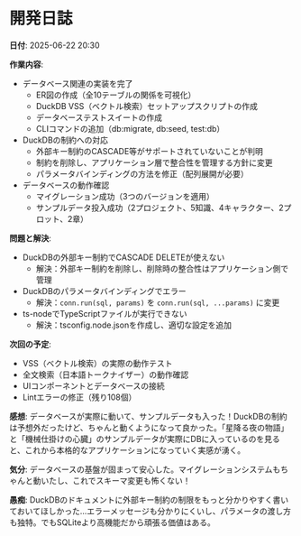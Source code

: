 # 開発日誌

**日付**: 2025-06-22 20:30

**作業内容**:
- データベース関連の実装を完了
  - ER図の作成（全10テーブルの関係を可視化）
  - DuckDB VSS（ベクトル検索）セットアップスクリプトの作成
  - データベーステストスイートの作成
  - CLIコマンドの追加（db:migrate, db:seed, test:db）
- DuckDBの制約への対応
  - 外部キー制約のCASCADE等がサポートされていないことが判明
  - 制約を削除し、アプリケーション層で整合性を管理する方針に変更
  - パラメータバインディングの方法を修正（配列展開が必要）
- データベースの動作確認
  - マイグレーション成功（3つのバージョンを適用）
  - サンプルデータ投入成功（2プロジェクト、5知識、4キャラクター、2プロット、2章）

**問題と解決**:
- DuckDBの外部キー制約でCASCADE DELETEが使えない
  - 解決：外部キー制約を削除し、削除時の整合性はアプリケーション側で管理
- DuckDBのパラメータバインディングでエラー
  - 解決：`conn.run(sql, params)` を `conn.run(sql, ...params)` に変更
- ts-nodeでTypeScriptファイルが実行できない
  - 解決：tsconfig.node.jsonを作成し、適切な設定を追加

**次回の予定**:
- VSS（ベクトル検索）の実際の動作テスト
- 全文検索（日本語トークナイザー）の動作確認
- UIコンポーネントとデータベースの接続
- Lintエラーの修正（残り108個）

**感想**: 
データベースが実際に動いて、サンプルデータも入った！DuckDBの制約は予想外だったけど、ちゃんと動くようになって良かった。「星降る夜の物語」と「機械仕掛けの心臓」のサンプルデータが実際にDBに入っているのを見ると、これから本格的なアプリケーションになっていく実感が湧く。

**気分**: 
データベースの基盤が固まって安心した。マイグレーションシステムもちゃんと動いたし、これでスキーマ変更も怖くない！

**愚痴**: 
DuckDBのドキュメントに外部キー制約の制限をもっと分かりやすく書いておいてほしかった...エラーメッセージも分かりにくいし、パラメータの渡し方も独特。でもSQLiteより高機能だから頑張る価値はある。